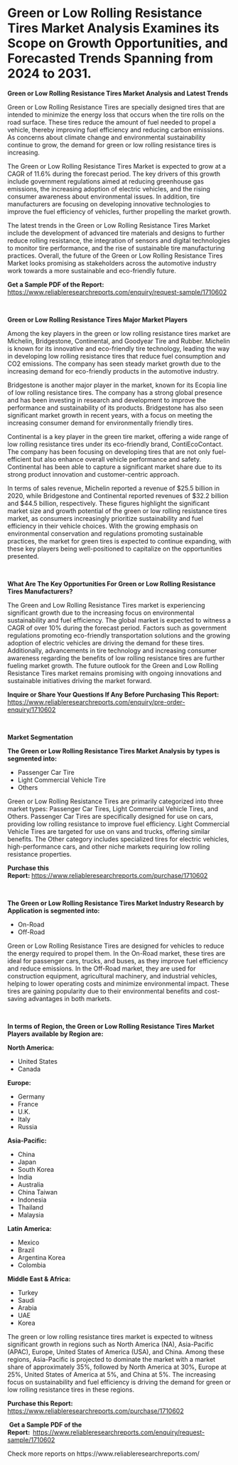 <p><h1>Green or Low Rolling Resistance Tires Market Analysis Examines its Scope on Growth Opportunities, and Forecasted Trends Spanning from 2024 to 2031.</h1></p><p><strong>Green or Low Rolling Resistance Tires Market Analysis and Latest Trends</strong></p>
<p><p>Green or Low Rolling Resistance Tires are specially designed tires that are intended to minimize the energy loss that occurs when the tire rolls on the road surface. These tires reduce the amount of fuel needed to propel a vehicle, thereby improving fuel efficiency and reducing carbon emissions. As concerns about climate change and environmental sustainability continue to grow, the demand for green or low rolling resistance tires is increasing.</p><p>The Green or Low Rolling Resistance Tires Market is expected to grow at a CAGR of 11.6% during the forecast period. The key drivers of this growth include government regulations aimed at reducing greenhouse gas emissions, the increasing adoption of electric vehicles, and the rising consumer awareness about environmental issues. In addition, tire manufacturers are focusing on developing innovative technologies to improve the fuel efficiency of vehicles, further propelling the market growth.</p><p>The latest trends in the Green or Low Rolling Resistance Tires Market include the development of advanced tire materials and designs to further reduce rolling resistance, the integration of sensors and digital technologies to monitor tire performance, and the rise of sustainable tire manufacturing practices. Overall, the future of the Green or Low Rolling Resistance Tires Market looks promising as stakeholders across the automotive industry work towards a more sustainable and eco-friendly future.</p></p>
<p><strong>Get a Sample PDF of the Report:&nbsp;</strong> <a href="https://www.reliableresearchreports.com/enquiry/request-sample/1710602">https://www.reliableresearchreports.com/enquiry/request-sample/1710602</a></p>
<p>&nbsp;</p>
<p><strong>Green or Low Rolling Resistance Tires Major Market Players</strong></p>
<p><p>Among the key players in the green or low rolling resistance tires market are Michelin, Bridgestone, Continental, and Goodyear Tire and Rubber. Michelin is known for its innovative and eco-friendly tire technology, leading the way in developing low rolling resistance tires that reduce fuel consumption and CO2 emissions. The company has seen steady market growth due to the increasing demand for eco-friendly products in the automotive industry.</p><p>Bridgestone is another major player in the market, known for its Ecopia line of low rolling resistance tires. The company has a strong global presence and has been investing in research and development to improve the performance and sustainability of its products. Bridgestone has also seen significant market growth in recent years, with a focus on meeting the increasing consumer demand for environmentally friendly tires.</p><p>Continental is a key player in the green tire market, offering a wide range of low rolling resistance tires under its eco-friendly brand, ContiEcoContact. The company has been focusing on developing tires that are not only fuel-efficient but also enhance overall vehicle performance and safety. Continental has been able to capture a significant market share due to its strong product innovation and customer-centric approach.</p><p>In terms of sales revenue, Michelin reported a revenue of $25.5 billion in 2020, while Bridgestone and Continental reported revenues of $32.2 billion and $44.5 billion, respectively. These figures highlight the significant market size and growth potential of the green or low rolling resistance tires market, as consumers increasingly prioritize sustainability and fuel efficiency in their vehicle choices. With the growing emphasis on environmental conservation and regulations promoting sustainable practices, the market for green tires is expected to continue expanding, with these key players being well-positioned to capitalize on the opportunities presented.</p></p>
<p>&nbsp;</p>
<p><strong>What Are The Key Opportunities For Green or Low Rolling Resistance Tires Manufacturers?</strong></p>
<p><p>The Green and Low Rolling Resistance Tires market is experiencing significant growth due to the increasing focus on environmental sustainability and fuel efficiency. The global market is expected to witness a CAGR of over 10% during the forecast period. Factors such as government regulations promoting eco-friendly transportation solutions and the growing adoption of electric vehicles are driving the demand for these tires. Additionally, advancements in tire technology and increasing consumer awareness regarding the benefits of low rolling resistance tires are further fueling market growth. The future outlook for the Green and Low Rolling Resistance Tires market remains promising with ongoing innovations and sustainable initiatives driving the market forward.</p></p>
<p><strong>Inquire or Share Your Questions If Any Before Purchasing This Report:</strong> <a href="https://www.reliableresearchreports.com/enquiry/pre-order-enquiry/1710602">https://www.reliableresearchreports.com/enquiry/pre-order-enquiry/1710602</a></p>
<p>&nbsp;</p>
<p><strong>Market Segmentation</strong></p>
<p><strong>The Green or Low Rolling Resistance Tires Market Analysis by types is segmented into:</strong></p>
<p><ul><li>Passenger Car Tire</li><li>Light Commercial Vehicle Tire</li><li>Others</li></ul></p>
<p><p>Green or Low Rolling Resistance Tires are primarily categorized into three market types: Passenger Car Tires, Light Commercial Vehicle Tires, and Others. Passenger Car Tires are specifically designed for use on cars, providing low rolling resistance to improve fuel efficiency. Light Commercial Vehicle Tires are targeted for use on vans and trucks, offering similar benefits. The Other category includes specialized tires for electric vehicles, high-performance cars, and other niche markets requiring low rolling resistance properties.</p></p>
<p><strong>Purchase this Report:&nbsp;</strong><a href="https://www.reliableresearchreports.com/purchase/1710602">https://www.reliableresearchreports.com/purchase/1710602</a></p>
<p>&nbsp;</p>
<p><strong>The Green or Low Rolling Resistance Tires Market Industry Research by Application is segmented into:</strong></p>
<p><ul><li>On-Road</li><li>Off-Road</li></ul></p>
<p><p>Green or Low Rolling Resistance Tires are designed for vehicles to reduce the energy required to propel them. In the On-Road market, these tires are ideal for passenger cars, trucks, and buses, as they improve fuel efficiency and reduce emissions. In the Off-Road market, they are used for construction equipment, agricultural machinery, and industrial vehicles, helping to lower operating costs and minimize environmental impact. These tires are gaining popularity due to their environmental benefits and cost-saving advantages in both markets.</p></p>
<p>&nbsp;</p>
<p><strong>In terms of Region, the Green or Low Rolling Resistance Tires Market Players available by Region are:</strong></p>
<p>
    <p> <strong> North America: </strong>
        <ul>
            <li>United States</li>
            <li>Canada</li>
        </ul>
        </p> 
    <p> <strong> Europe: </strong>
        <ul>
            <li>Germany</li>
            <li>France</li>
            <li>U.K.</li>
            <li>Italy</li>
            <li>Russia</li>
        </ul>
        </p> 
    <p> <strong> Asia-Pacific: </strong>
        <ul>
            <li>China</li>
            <li>Japan</li>
            <li>South Korea</li>
            <li>India</li>
            <li>Australia</li>
            <li>China Taiwan</li>
            <li>Indonesia</li>
            <li>Thailand</li>
            <li>Malaysia</li>
        </ul>
        </p> 
    <p> <strong> Latin America: </strong>
        <ul>
            <li>Mexico</li>
            <li>Brazil</li>
            <li>Argentina Korea</li>
            <li>Colombia</li>
        </ul>
        </p> 
    <p> <strong> Middle East & Africa: </strong>
        <ul>
            <li>Turkey</li>
            <li>Saudi</li>
            <li>Arabia</li>
            <li>UAE</li>
            <li>Korea</li>
        </ul>
    </p>
    </p>
<p><p>The green or low rolling resistance tires market is expected to witness significant growth in regions such as North America (NA), Asia-Pacific (APAC), Europe, United States of America (USA), and China. Among these regions, Asia-Pacific is projected to dominate the market with a market share of approximately 35%, followed by North America at 30%, Europe at 25%, United States of America at 5%, and China at 5%. The increasing focus on sustainability and fuel efficiency is driving the demand for green or low rolling resistance tires in these regions.</p></p>
<p><strong>Purchase this Report: </strong><a href="https://www.reliableresearchreports.com/purchase/1710602">https://www.reliableresearchreports.com/purchase/1710602</a></p>
<p>&nbsp;<strong>Get a Sample PDF of the Report:&nbsp;&nbsp;</strong><a href="https://www.reliableresearchreports.com/enquiry/request-sample/1710602">https://www.reliableresearchreports.com/enquiry/request-sample/1710602</a></p>
<p><strong></strong></p>
<p>Check more reports on https://www.reliableresearchreports.com/</p>